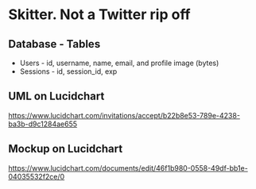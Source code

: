 # Skitter. Not a Twitter rip off

## Database - Tables
* Users - id, username, name, email, and profile image (bytes)
* Sessions - id, session_id, exp

## UML on Lucidchart
https://www.lucidchart.com/invitations/accept/b22b8e53-789e-4238-ba3b-d9c1284ae655

## Mockup on Lucidchart
https://www.lucidchart.com/documents/edit/46f1b980-0558-49df-bb1e-04035532f2ce/0
